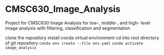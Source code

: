 # CMSC630_Image_Analysis
Project for CMSC630 Image Analysis for low-, middle-, and high- level image analysis with filtering, classification and segmentation

clone the repository
install conda virtual environment
cd into root directory of git repository
`conda env create --file env.yaml`
`conda activate image_analysis`
